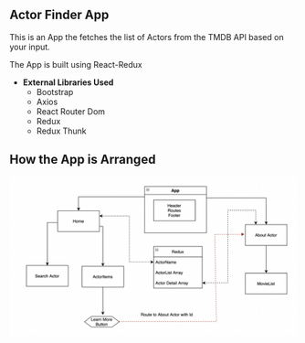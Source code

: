 ## Actor Finder App

This is an App the fetches the list of Actors from the TMDB API based on your input. 

The App is built using React-Redux

* **External Libraries Used**
  * Bootstrap
  * Axios
  * React Router Dom
  * Redux
  * Redux Thunk
  
## How the App is Arranged
![image](https://github.com/AllenThomas-5/actor-finder-app/blob/master/Finder%20App%20Blue%20Print.png)



